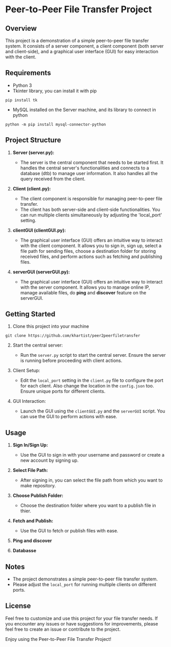 # Peer-to-Peer File Transfer Project

## Overview
This project is a demonstration of a simple peer-to-peer file transfer system. It consists of a server component, a client component (both server and client-side), and a graphical user interface (GUI) for easy interaction with the client.

## Requirements 
- Python 3
- Tkinter library, you can install it with pip
```
pip install tk
```
- MySQL installed on the Server machine, and its library to connect in python
```
python -m pip install mysql-connector-python
```

## Project Structure
1. **Server (server.py):** 
   - The server is the central component that needs to be started first. It handles the central server's functionalities and connects to a database (dtb) to manage user information. It also handles all the query received from the client.

2. **Client (client.py):**
   - The client component is responsible for managing peer-to-peer file transfer.
   - The client has both server-side and client-side functionalities. You can run multiple clients simultaneously by adjusting the 'local_port' setting.

3. **clientGUI (clientGUI.py):**
   - The graphical user interface (GUI) offers an intuitive way to interact with the client component. It allows you to sign in, sign up, select a file path for sending files, choose a destination folder for storing received files, and perform actions such as fetching and publishing files.
  
4. **serverGUI (serverGUI.py):**
   - The graphical user interface (GUI) offers an intuitive way to interact with the server component. It allows you to manage online IP, manage available files, do **ping** and **discover** feature on the serverGUI.
   

## Getting Started
1. Clone this project into your machine
```
git clone https://github.com/khartist/peer2peerfiletransfer
```
2. Start the central server:
   - Run the `server.py` script to start the central server. Ensure the server is running before proceeding with client actions.

3. Client Setup:
   - Edit the `local_port` setting in the `client.py` file to configure the port for each client. Also change the location in the `config.json` too. Ensure unique ports for different clients.

4. GUI Interaction:
   - Launch the GUI using the `clientGUI.py` and the `serverGUI` script. You can use the GUI to perform actions with ease.

## Usage
1. **Sign In/Sign Up:**
   - Use the GUI to sign in with your username and password or create a new account by signing up.

2. **Select File Path:**
   - After signing in, you can select the file path from which you want to make repository.

3. **Choose Publish Folder:**
   - Choose the destination folder where you want to a publish file in thier.

4. **Fetch and Publish:**
   - Use the GUI to fetch or publish files with ease.
  
5. **Ping and discover**

7. **Databasse**

## Notes
- The project demonstrates a simple peer-to-peer file transfer system.
- Please adjust the `local_port` for running multiple clients on different ports.


## License

Feel free to customize and use this project for your file transfer needs. If you encounter any issues or have suggestions for improvements, please feel free to create an issue or contribute to the project.

Enjoy using the Peer-to-Peer File Transfer Project!
